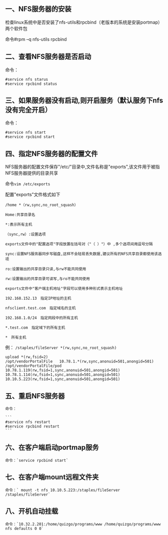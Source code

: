 ## 一、NFS服务器的安装

检查linux系统中是否安装了nfs-utils和rpcbind（老版本的系统是安装portmap） 两个软件包

命令#rpm –q nfs-utils rpcbind



## 二、查看NFS服务器是否启动

命令：

```
#service nfs starus
#service rpcbind status
```

## 三、如果服务器没有启动,则开启服务（默认服务下nfs没有完全开启）

命令：

```
#service nfs start
#service rpcbind start
```

## 四、指定NFS服务器的配置文件

NFS服务器的配置文件保存"/etc/"目录中,文件名称是"exports",该文件用于被指NFS服务器提供的目录共享

命令`vim /etc/exports`

配置"exports"文件格式如下

```
/home *（rw,sync,no_root_squash）

Home:共享目录名

*:表示所有主机

（sync,rw）:设置选项

exports文件中的"配置选项"字段放置在括号对（"（ ）"）中 ,多个选项间用逗号分隔

sync:设置NFS服务器同步写磁盘,这样不会轻易丢失数据,建议所有的NFS共享目录都使用该选项

ro:设置输出的共享目录只读,与rw不能共同使用

rw:设置输出的共享目录可读写,与ro不能共同使用

exports文件中"客户端主机地址"字段可以使用多种形式表示主机地址

192.168.152.13　指定IP地址的主机

nfsclient.test.com　指定域名的主机

192.168.1.0/24　指定网段中的所有主机

*.test.com　指定域下的所有主机

*　所有主机
```

例： `/staples/fileServer *(rw,sync,no_root_squash)`

```
upload *(rw,fsid=2)
/opt/vendorPortalFile   10.78.1.*(rw,sync,anonuid=501,anongid=501)
/opt/vendorPortalFile/pod 10.78.1.119(rw,fsid=1,sync,anonuid=501,anongid=501) 10.78.1.114(rw,fsid=1,sync,anonuid=501,anongid=501) 10.10.5.223(rw,fsid=1,sync,anonuid=501,anongid=501)
```



## 五、重启NFS服务器

    命令：

    ```
    #service nfs restart
    #service rpcbind restart
    ```

## 六、在客户端启动portmap服务

    命令：`service rpcbind start`

## 七、在客户端mount远程文件夹
    命令：` mount -t nfs 10.10.5.223:/staples/fileServer /staples/fileServer`


## 八、开机自动挂载

    命令：`10.32.2.201:/home/quizgo/programs/www /home/quizgo/programs/www    nfs defaults 0 0`
